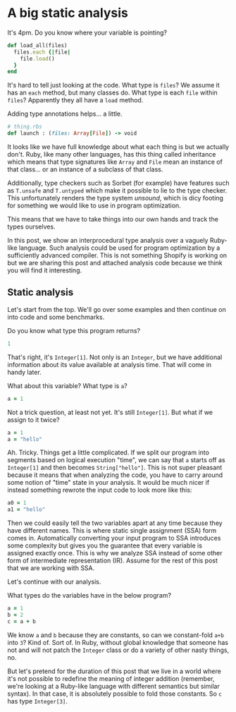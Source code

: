 # A big static analysis

It's 4pm. Do you know where your variable is pointing?

```ruby
def load_all(files)
  files.each {|file|
    file.load()
  }
end
```

It's hard to tell just looking at the code. What type is `files`? We assume it
has an `each` method, but many classes do. What type is each `file` within
`files`? Apparently they all have a `load` method.

Adding type annotations helps... a little.

```ruby
# thing.rbs
def launch : (files: Array[File]) -> void
```

It looks like we have full knowledge about what each thing is but we actually
don't. Ruby, like many other languages, has this thing called inheritance which
means that type signatures like `Array` and `File` mean an instance of that
class... or an instance of a subclass of that class.

Additionally, type checkers such as Sorbet (for example) have features such as
`T.unsafe` and `T.untyped` which make it possible to lie to the type checker.
This unfortunately renders the type system *unsound*, which is dicy footing for
something we would like to use in program optimization.

This means that we have to take things into our own hands and track the types
ourselves.

In this post, we show an interprocedural type analysis over a vaguely Ruby-like
language. Such analysis could be used for program optimization by a
sufficiently advanced compiler. This is not something Shopify is working on but
we are sharing this post and attached analysis code because we think you will
find it interesting.

## Static analysis

Let's start from the top. We'll go over some examples and then continue on into
code and some benchmarks.

Do you know what type this program returns?

```ruby
1
```

That's right, it's `Integer[1]`. Not only is an `Integer`, but we have
additional information about its value available at analysis time. That will
come in handy later.

What about this variable? What type is `a`?

```ruby
a = 1
```

Not a trick question, at least not yet. It's still `Integer[1]`. But what if we
assign to it twice?

```ruby
a = 1
a = "hello"
```

Ah. Tricky. Things get a little complicated. If we split our program into
segments based on logical execution "time", we can say that `a` starts off as
`Integer[1]` and then becomes `String["hello"]`. This is not super pleasant
because it means that when analyzing the code, you have to carry around some
notion of "time" state in your analysis. It would be much nicer if instead
something rewrote the input code to look more like this:

```ruby
a0 = 1
a1 = "hello"
```

Then we could easily tell the two variables apart at any time because they have
different names. This is where static single assignment (SSA) form comes in.
Automatically converting your input program to SSA introduces some complexity
but gives you the guarantee that every variable is assigned exactly once. This
is why we analyze SSA instead of some other form of intermediate representation
(IR). Assume for the rest of this post that we are working with SSA.

Let's continue with our analysis.

What types do the variables have in the below program?

```ruby
a = 1
b = 2
c = a + b
```

We know `a` and `b` because they are constants, so can we constant-fold `a+b`
into `3`? Kind of. Sort of. In Ruby, without global knowledge that someone has
not and will not patch the `Integer` class or do a variety of other nasty
things, no.

But let's pretend for the duration of this post that we live in a world where
it's not possible to redefine the meaning of integer addition (remember, we're
looking at a Ruby-like language with different semantics but similar syntax).
In that case, it is absolutely possible to fold those constants. So `c` has
type `Integer[3]`.
